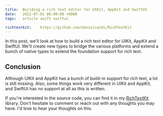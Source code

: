 ```yaml
---
title:  Building a rich text editor for UIKit, AppKit and SwiftUI
date:   2022-07-01 06:00:00 +0000
tags:   article swift swiftui

richtextkit:    https://github.com/danielsaidi/RichTextKit
---
```


In this post, we'll look at how to build a rich text editor for UIKit, AppKit and SwiftUI. We'll create new types to bridge the various platforms and extend a bunch of native types to extend the foundation support for rich text.


## Conclusion

Although UIKit and AppKit has a bunch of build-in support for rich text, a lot is still missing. Also, some things work very different in UIKit and AppKit, and SwiftUI has no support at all as this is written.

If you're interested in the source code, you can find it in my [RichTextKit]({{page.richtextkit}}) library. Don't hesitate to comment or reach out with any thoughts you may have. I'd love to hear your thoughts on this.